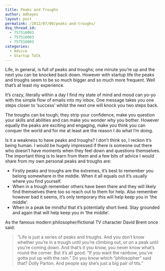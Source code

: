 ```yaml
---
title: Peaks and Troughs
author: mdhayes
layout: post
permalink: /2012/07/09/peaks-and-troughs/
dsq_thread_id:
  - 757516003
  - 757516003
  - 757516003
categories:
  - Advice
  - Startup Talk
---
```

Life, in general, is full of peaks and troughs; one minute you&#8217;re up and the next you can be knocked back down. However with startup life the peaks and troughs seem to be so much bigger and so much more frequent. Well that&#8217;s at least my experience.

It&#8217;s crazy, literally within a day I find my state of mind and mood can yo-yo with the simple flow of emails into my inbox. One message takes you one steps closer to &#8216;success&#8217; whilst the next one will knock you two steps back.

The troughs can be tough; they strip your confidence, make you question your skills and abilities and can make you wonder why you bother. However equally the peaks are exciting and engaging, make you think you can conquer the world and for me at least are the reason I do what I&#8217;m doing.

Is it a weakness to have peaks and troughs? I don&#8217;t think so, I reckon it&#8217;s being human. I would be hugely impressed if there is someone out there who doesn&#8217;t have moments when they feel down and questions themselves. The important thing is to learn from them and a few bits of advice I would share from my own personal peaks and troughs are:

  * Firstly peaks and troughs are the extremes, it&#8217;s best to remember you belong somewhere in the middle. When it all equals out it&#8217;s usually where you find yourself.
  * When in a trough remember others have been there and they will likely find themselves there too so reach out to them for help. Also remember however bad it seems, it&#8217;s only temporary this will help keep you in &#8216;the middle&#8217;.
  * When in a peak be mindful that it&#8217;s potentially short lived. Stay grounded and again that will help keep you in &#8216;the middle&#8217;.

As the famous modern philosopher/fictional TV character David Brent once said:

> &#8220;Life is just a series of peaks and troughs. And you don&#8217;t know whether you&#8217;re in a trough until you&#8217;re climbing out, or on a peak until you&#8217;re coming down. And that&#8217;s it you know, you never know what&#8217;s round the corner. But it&#8217;s all good. &#8220;If you want the rainbow, you&#8217;ve gotta put up with the rain.&#8221; Do you know which &#8220;philosopher&#8221; said that? Dolly Parton. And people say she&#8217;s just a big pair of tits.&#8221;